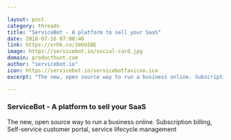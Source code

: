 ```yaml
---

layout: post
category: threads
title: "ServiceBot - A platform to sell your SaaS"
date: 2018-07-16 07:00:46
link: https://vrhk.co/2mhUIBE
image: https://servicebot.io/social-card.jpg
domain: producthunt.com
author: "servicebot.io"
icon: https://servicebot.io/servicebotfavicon.ico
excerpt: "The new, open source way to run a business online. Subscription billing, Self-service customer portal, service lifecycle management"

---
```


### ServiceBot - A platform to sell your SaaS

The new, open source way to run a business online. Subscription billing, Self-service customer portal, service lifecycle management
